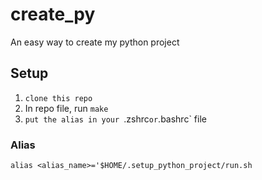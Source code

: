 # create_py
An easy way to create my python project

## Setup

1. `clone this repo`
2. In repo file, run `make`
3. `put the alias in your `.zshrc` or `.bashrc` file

### Alias
`alias <alias_name>='$HOME/.setup_python_project/run.sh`
